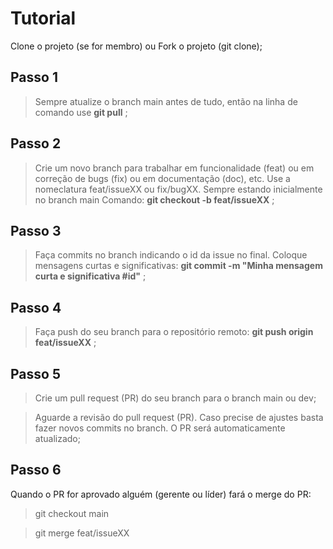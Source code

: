 # Tutorial

Clone o projeto (se for membro) ou Fork o projeto (git clone);

## Passo 1

> Sempre atualize o branch main antes de tudo, então na linha de comando use __git pull__ ;

## Passo 2

> Crie um novo branch para trabalhar em funcionalidade (feat) ou em correção de bugs (fix) ou em documentação (doc), etc. Use a nomeclatura feat/issueXX ou fix/bugXX. Sempre estando inicialmente no branch main Comando: __git checkout -b feat/issueXX__ ;

## Passo 3

> Faça commits no branch indicando o id da issue no final. Coloque mensagens curtas e significativas: __git commit -m "Minha mensagem curta e significativa #id"__ ;

## Passo 4

> Faça push do seu branch para o repositório remoto: __git push origin feat/issueXX__ ;

## Passo 5

> Crie um pull request (PR) do seu branch para o branch main ou dev;

> Aguarde a revisão do pull request (PR). Caso precise de ajustes basta fazer novos commits no branch. O PR será automaticamente atualizado;

## Passo 6
Quando o PR  for aprovado alguém (gerente ou líder) fará o merge do PR:
 
> git checkout main 

> git merge feat/issueXX
